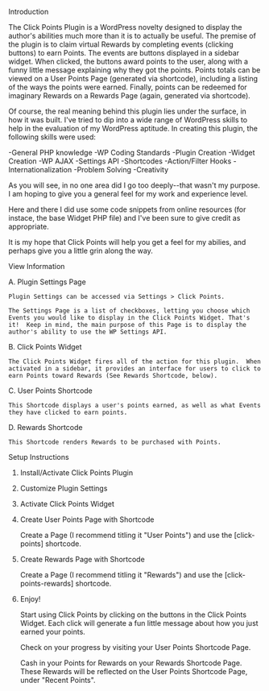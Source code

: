 Introduction

The Click Points Plugin is a WordPress novelty designed to display the author's abilities much more than it is to actually be useful.  The premise of the plugin is to claim virtual Rewards by completing events (clicking buttons) to earn Points.  The events are buttons displayed in a sidebar widget.  When clicked, the buttons award points to the user, along with a funny little message explaining why they got the points.  Points totals can be viewed on a User Points Page (generated via shortcode), including a listing of the ways the points were earned.  Finally, points can be redeemed for imaginary Rewards on a Rewards Page (again, generated via shortcode).  

Of course, the real meaning behind this plugin lies under the surface, in how it was built.  I've tried to dip into a wide range of WordPress skills to help in the evaluation of my WordPress aptitude.  In creating this plugin, the following skills were used:

-General PHP knowledge
-WP Coding Standards
-Plugin Creation
-Widget Creation
-WP AJAX
-Settings API
-Shortcodes
-Action/Filter Hooks
-Internationalization
-Problem Solving
-Creativity

As you will see, in no one area did I go too deeply--that wasn't my purpose.  I am hoping to give you a general feel for my work and experience level.

Here and there I did use some code snippets from online resources (for instace, the base Widget PHP file) and I've been sure to give credit as appropriate.

It is my hope that Click Points will help you get a feel for my abilies, and perhaps give you a little grin along the way.




View Information

A.  Plugin Settings Page

	Plugin Settings can be accessed via Settings > Click Points.

	The Settings Page is a list of checkboxes, letting you choose which Events you would like to display in the Click Points Widget. That's it!  Keep in mind, the main purpose of this Page is to display the author's ability to use the WP Settings API.

B.  Click Points Widget

	The Click Points Widget fires all of the action for this plugin.  When activated in a sidebar, it provides an interface for users to click to earn Points toward Rewards (See Rewards Shortcode, below).

C.  User Points Shortcode
	
	This Shortcode displays a user's points earned, as well as what Events they have clicked to earn points.  

D.  Rewards Shortcode

	This Shortcode renders Rewards to be purchased with Points.  



Setup Instructions

1.  Install/Activate Click Points Plugin

2.  Customize Plugin Settings

3.  Activate Click Points Widget

4.  Create User Points Page with Shortcode

	Create a Page (I recommend titling it "User Points") and use the [click-points] shortcode.

5.  Create Rewards Page with Shortcode

	Create a Page (I recommend titling it "Rewards") and use the [click-points-rewards] shortcode.

6.  Enjoy!

	Start using Click Points by clicking on the buttons in the Click Points Widget. Each click will generate a fun little message about how you just earned your points.  

	Check on your progress by visiting your User Points Shortcode Page.

	Cash in your Points for Rewards on your Rewards Shortcode Page.  These Rewards will be reflected on the User Points Shortcode Page, under "Recent Points". 

